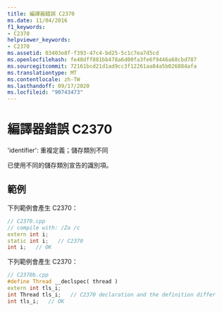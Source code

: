 ```yaml
---
title: 編譯器錯誤 C2370
ms.date: 11/04/2016
f1_keywords:
- C2370
helpviewer_keywords:
- C2370
ms.assetid: 03403e8f-f393-47c4-bd25-5c1c7ea7d5cd
ms.openlocfilehash: fe48dff881bb478a6d00fa3fe6f9446a68cbd787
ms.sourcegitcommit: 72161bcd21d1ad9cc3f12261aa84a5b026884afa
ms.translationtype: MT
ms.contentlocale: zh-TW
ms.lasthandoff: 09/17/2020
ms.locfileid: "90743473"
---
```

# <a name="compiler-error-c2370"></a>編譯器錯誤 C2370

'identifier': 重複定義；儲存類別不同

已使用不同的儲存類別宣告的識別項。

## <a name="examples"></a>範例

下列範例會產生 C2370：

```cpp
// C2370.cpp
// compile with: /Za /c
extern int i;
static int i;   // C2370
int i;   // OK
```

下列範例會產生 C2370：

```cpp
// C2370b.cpp
#define Thread __declspec( thread )
extern int tls_i;
int Thread tls_i;   // C2370 declaration and the definition differ
int tls_i;   // OK
```
